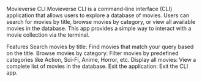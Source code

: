 Movieverse CLI
Movieverse CLI is a command-line interface (CLI) application that allows users to explore a database of movies. Users can search for movies by title, browse movies by category, or view all available movies in the database. This app provides a simple way to interact with a movie collection via the terminal.

Features
Search movies by title: Find movies that match your query based on the title.
Browse movies by category: Filter movies by predefined categories like Action, Sci-Fi, Anime, Horror, etc.
Display all movies: View a complete list of movies in the database.
Exit the application: Exit the CLI app.
